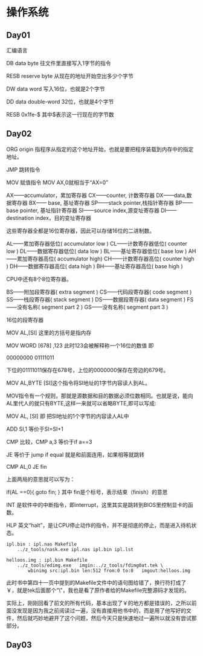 # 操作系统

## Day01

汇编语言

DB data byte 往文件里直接写入1字节的指令

RESB reserve byte 从现在的地址开始空出多少个字节

DW data word 写入16位，也就是2个字节

DD data double-word 32位，也就是4个字节

RESB 0x1fe-\$ 其中\$表示这一行现在的字节数

## Day02

ORG origin 指程序从指定的这个地址开始，也就是要把程序装载到内存中的指定地址。

JMP 跳转指令

MOV 赋值指令 MOV AX,0就相当于“AX=0”

AX——accumulator，累加寄存器
CX——counter, 计数寄存器
DX——data,数据寄存器
BX—— base, 基址寄存器
SP——stack pointer,栈指针寄存器
BP——base pointer, 基址指针寄存器
SI——source index,源变址寄存器
DI——destination index，目的变址寄存器

这些寄存器全都是16位寄存器，因此可以存储16位的二进制数。

AL——累加寄存器低位( accumulator low )
CL——计数寄存器低位( counter low )
DL——数据寄存器低位( data low )
BL——基址寄存器低位( base low )
AH——累加寄存器高位( accumulator high)
CH——计数寄存器高位( counter high )
DH——数据寄存器高位( data high )
BH——基址寄存器高位( base high )

CPU中还有8个8位寄存器。

BS——附加段寄存器( extra segment )
CS——代码段寄存器( code segment )
SS——栈段寄存器( stack segment )
DS——数据段寄存器( data segment )
FS——没有名称( segment part 2 )
GS——没有名称( segment part 3 )

16位的段寄存器

MOV  AL,[SI] 这里的方括号是指内存

MOV WORD [678] ,123 此时123会被解释称一个16位的数值 即

00000000 01111011

下位的01111011保存在678号，上位的0000000保存在旁边的679号。

MOV AL,BYTE [SI]这个指令将SI地址的1字节内容读人到AL。

MOV指令有一个规则，那就是源数据和目的数据必须位数相同。也就是说，能向AL里代人的就只有BYTE,这样一来就可以省略BYTE,即可以写成:

MOV AL, [SI] 即 把SI地址的1个字节的内容读人AL中

ADD SI,1 等价于SI=SI+1

CMP 比较，CMP a,3 等价于if a==3

JE 等价于 jump if equal 就是和前面连用，如果相等就跳转

CMP AL,0
JE fin

上面两局的意思就可以写为：

if(AL ==0){ goto fin; }
其中 fin是个标号，表示结束（finish）的意思

INT 是软件中的中断指令，即interrupt，这里其实是跳转到BIOS里控制显卡的函数。

HLP 英文“halt”，是让CPU停止动作的指令，并不是彻底的停止，而是进入待机状态。

```shell
ipl.bin : ipl.nas Makefile
	../z_tools/nask.exe ipl.nas ipl.bin ipl.lst

helloos.img : ipl.bin Makefile
	../z_tools/edimg.exe   imgin:../z_tools/fdimg0at.tek \
		wbinimg src:ipl.bin len:512 from:0 to:0   imgout:helloos.img
```

此时书中第四十一页中提到的Makefile文件中的语句图给错了，换行符打成了￥，就是tek后面那个“\\"，我也是看了原作者给的Makefile完整源码才发现的。

实际上，刚刚回看了前文的所有代码，基本出现了￥的地方都是错误的，之所以前面没发现是因为我之前阅读过一遍，没有直接用他书中的，而是用了他写好的文件，然后就巧妙地避开了这个问题，然后今天只是快速地过一遍所以就没有尝试那部分。

## Day03

















